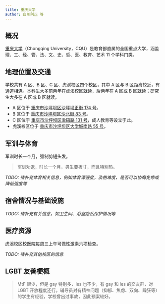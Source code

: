 ```yaml
---
title: 重庆大学
author: 白川則正 等
---
```


## 概况

[重庆大学](https://cqu.edu.cn)（Chongqing University，CQU）是教育部直属的全国重点大学，涵盖理、工、经、管、法、文、史、哲、医、教育、艺术 11 个学科门类。

## 地理位置及交通

学校共有 A 区、B 区、C 区、虎溪校区四个校区，其中 A 区与 B 区距离较近，有通道相连。本科生大多前两年在虎溪校区就读，后两年在 A 区或 B 区就读；研究生大多在 A 区或 B 区就读。

- A 区位于 [重庆市沙坪坝区沙坪坝正街 174 号](https://amap.com/place/B001781YKK)。
- B 区位于 [重庆市沙坪坝区沙北街 83 号](https://amap.com/place/B0017819Q6)。
- C 区位于 [重庆市沙坪坝区渝碚路 131 号](https://amap.com/place/B001787565)，成人教育等设立于此。
- 虎溪校区位于 [重庆市沙坪坝区大学城南路 55 号](https://amap.com/place/B00170CDQF)。

## 军训与体育

军训时长一个月，强制剪短头发。

> 军训劝退，时长一个月，男生要板寸，而且特别热。

_TODO: 待补充体育相关信息，例如体育课强度，及格难度，是否可以协商免修或降低强度等_

## 宿舍情况与基础设施

_TODO: 待补充有关信息，如卫生间、浴室隐私保护情况等_

## 医疗资源

虎溪校区校医院每周三上午可做性激素六项检查。

_TODO: 待补充其他校区的信息_

## LGBT 友善梗概

> MtF 很少，但是 gay 特别多，les 也不少，有 gay 和 les 的交友群，对 LGBT 开放程度还行。辅导员对有精神问题（抑郁、焦虑、双向、躁狂等）的学生有经验，学校曾出过事故，因此预案较好。
